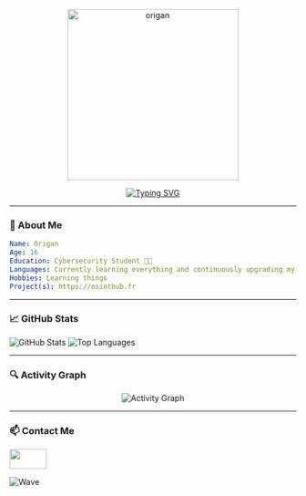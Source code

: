 <p align="center">
  <img src="https://imgs.search.brave.com/RWdvruVLFd0L2VgrzGxg5sc4wjboYZjuYVePXyDnzGU/rs:fit:860:0:0:0/g:ce/aHR0cHM6Ly9vbmxp/bmVnaWZ0b29scy5j/b20vaW1hZ2VzL2dp/Zi9pbGx1c3RyYXRp/b25zL2NoYW5nZS1n/aWYtYmFja2dyb3Vu/ZC1jb2xvci5wbmc" alt="origan" width="300" />
</p>

<p align="center">
  <a href="https://git.io/typing-svg">
    <img src="https://readme-typing-svg.demolab.com/?font=Fira+Code&weight=600&pause=1000&color=0AFFEF&center=true&vCenter=true&width=435&lines=I+am+Origan;Cybersecurity+Student" alt="Typing SVG" />
  </a>
</p>

---

### 🧠 About Me

```yaml
Name: Origan
Age: 16
Education: Cybersecurity Student 👨‍💻
Languages: Currently learning everything and continuously upgrading my skills
Hobbies: Learning things
Project(s): https://osinthub.fr
```
---

### 📈 GitHub Stats
<p align="left">
  <img src="https://github-readme-stats.vercel.app/api?username=OriganOH&show_icons=true&theme=radical&hide_border=true" alt="GitHub Stats" />
  <img src="https://github-readme-stats.vercel.app/api/top-langs/?username=OriganOH&layout=compact&theme=radical&hide_border=true" alt="Top Languages" />
</p>

---

### 🔍 Activity Graph
<p align="center">
  <img src="https://github-readme-activity-graph.vercel.app/graph?username=OriganOH&theme=react-dark&hide_border=true&area=true" alt="Activity Graph" />
</p>

---

### 📫 Contact Me
<a href="https://discord.com/users/1366795832900456448"><img src="https://external-content.duckduckgo.com/iu/?u=https%3A%2F%2Flogosmarcas.net%2Fwp-content%2Fuploads%2F2020%2F12%2FDiscord-Emblema.png&f=1&nofb=1&ipt=f4c9c0c4187fdf0847495bd5c4af848240baec0d3d0ea2463a780f06c8db2df9" width="65" height="35"></a>





<img src="https://capsule-render.vercel.app/api?type=waving&color=5cb3cc&height=100&section=footer&text=&fontSize=24&fontAlignY=80" alt="Wave" />
